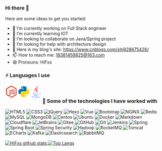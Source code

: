### Hi there 👋


<!-- **HiFxs/HiFxs** is a ✨ _special_ ✨ repository because its `README.md` (this file) appears on your GitHub profile. -->

Here are some ideas to get you started:

- 🔭 I’m currently working on Full Stack engineer
- 🌱 I’m currently learning IOT
- 👯 I’m looking to collaborate on Java/Spring project
- 🤔 I’m looking for help with architecture design
- 💬 Here is my blog's site: https://www.cnblogs.com/xhj928675426/
- 📫 How to reach me: 18381459825@163.com
- 😄 Pronouns: HiFxs

### :zap: Languages I use

<img align="left" src="icons/js.svg" alt="JavaScript" height="40px" />
<img align="left" src="icons/Python.svg" alt="Python" height="40px" />
<img align="left" src="icons/java.svg" alt="Java" height="40px" />
<br/>

### :rocket: Some of the technologies I have worked with
![HTML5](https://img.shields.io/badge/-HTML5-000000?style=flat&logo=html5)
![CSS3](https://img.shields.io/badge/-CSS3-000000?style=flat&logo=CSS3)
![jQuery](https://img.shields.io/badge/-jQuery-000000?style=flat&logo=jQuery)
![Hexo](https://img.shields.io/badge/-Hexo-000000?style=flat&logo=Hexo)
![Vue](https://img.shields.io/badge/-Vue-000000?style=flat&logo=Vuedotjs)
![Bootstrap](https://img.shields.io/badge/-Bootstrap-000000?style=flat&logo=Bootstrap)
![NGINX](https://img.shields.io/badge/-NGINX-000000?style=flat&logo=NGINX)
![Redis](https://img.shields.io/badge/-Redis-000000?style=flat&logo=Redis)
![MySQL](https://img.shields.io/badge/-MySQL-000000?style=flat&logo=MySQL)
![MongoDB](https://img.shields.io/badge/-MongoDB-000000?style=flat&logo=MongoDB)
![Centos](https://img.shields.io/badge/-Centos-000000?style=flat&logo=Centos)
![Ubuntu](https://img.shields.io/badge/-Ubuntu-000000?style=flat&logo=Ubuntu)
![Docker](https://img.shields.io/badge/-Docker-000000?style=flat&logo=Docker)
![Markdown](https://img.shields.io/badge/-Markdown-000000?style=flat&logo=Markdown)
![Cloudflare](https://img.shields.io/badge/-Cloudflare-000000?style=flat&logo=Cloudflare)
![JetBrains](https://img.shields.io/badge/-JetBrains-000000?style=flat&logo=JetBrains)
![Gitee](https://img.shields.io/badge/-Gitee-000000?style=flat&logo=gitee)
![GitHub](https://img.shields.io/badge/-GitHub-000000?style=flat&logo=github)
![Git](https://img.shields.io/badge/-Git-000000?style=flat&logo=git)
![Jenkins](https://img.shields.io/badge/-Jenkins-000000?style=flat&logo=Jenkins)
![Spring](https://img.shields.io/badge/-Spring-000000?style=flat&logo=spring)
![Spring Boot](https://img.shields.io/badge/-SpringBoot-000000?style=flat&logo=SpringBoot)
![Spring Security](https://img.shields.io/badge/-SpringSecurity-000000?style=flat&logo=SpringSecurity)
![Hadoop](https://img.shields.io/badge/-hadoop-000000?style=flat&logo=ApacheHadoop)
![RocketMQ](https://img.shields.io/badge/-RocketMQ-000000?style=flat&logo=ApacheRocketMQ)
![Tomcat](https://img.shields.io/badge/-Tomcat-000000?style=flat&logo=ApacheTomcat)
![ECharts](https://img.shields.io/badge/-ECharts-000000?style=flat&logo=ApacheECharts)
![Kafka](https://img.shields.io/badge/-Kafka-000000?style=flat&logo=ApacheKafka)
![Elasticsearch](https://img.shields.io/badge/-Elasticsearch-000000?style=flat&logo=Elasticsearch)
![RabbitMQ](https://img.shields.io/badge/-RabbitMQ-000000?style=flat&logo=RabbitMQ)




<a href="https://github.com/anuraghazra/github-readme-stats">
  <img align="center" src="https://github-readme-stats.vercel.app/api?username=HiFxs&hide=prs&count_private=true&show_icons=true&theme=material-palenight" alt="HiFxs github stats" width="488" height="170" />
</a>
<a href="https://github.com/anuraghazra/github-readme-stats">
  <img align="center" src="https://github-readme-stats.vercel.app/api/top-langs/?username=HiFxs&layout=compact&theme=material-palenight" alt="Top Langs" height="168" />
</a>


